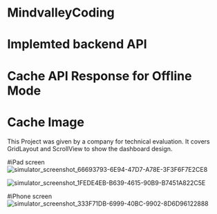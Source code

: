 # MindvalleyCoding

# Implemted backend API 
# Cache API Response for Offline Mode
# Cache Image 

This Project was given by a company for technical evaluation. It covers GridLayout and ScrollView to show the dashboard design.

#iPad screen
![simulator_screenshot_66693793-6E94-47D7-A78E-3F3F6F7E2CE8](https://github.com/mohd14shoeb/MindvalleyCoding/assets/892742/1e3c9684-4b5a-429f-bda6-bf7813a599b7)

![simulator_screenshot_1FEDE4EB-B639-4615-90B9-B7451A822C5E](https://github.com/mohd14shoeb/MindvalleyCoding/assets/892742/2f30ae5f-a4a6-4360-90c9-76d07ea2bf15)

#iPhone screen
![simulator_screenshot_333F71DB-6999-40BC-9902-8D6D96122888](https://github.com/mohd14shoeb/MindvalleyCoding/assets/892742/6c431529-2061-4818-bd8e-0e68bd388182)
